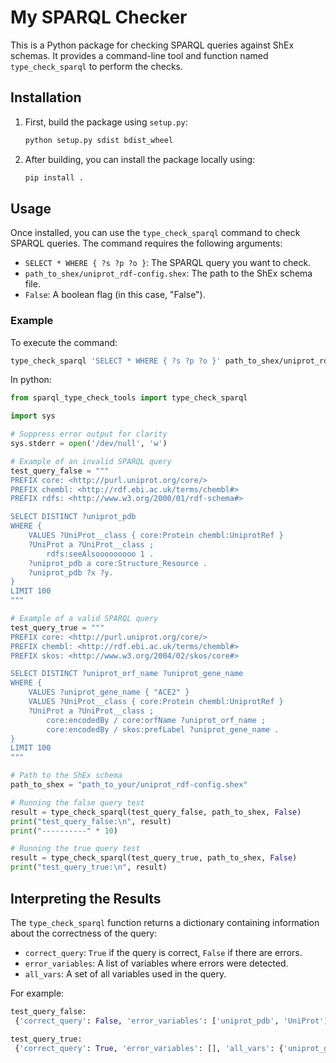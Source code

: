 # My SPARQL Checker

This is a Python package for checking SPARQL queries against ShEx schemas. It provides a command-line tool and function named `type_check_sparql` to perform the checks.



## Installation

1. First, build the package using `setup.py`:

    ```bash
    python setup.py sdist bdist_wheel
    ```

2. After building, you can install the package locally using:

    ```bash
    pip install .
    ```

## Usage

Once installed, you can use the `type_check_sparql` command to check SPARQL queries. The command requires the following arguments:

- `SELECT * WHERE { ?s ?p ?o }`: The SPARQL query you want to check.
- `path_to_shex/uniprot_rdf-config.shex`: The path to the ShEx schema file.
- `False`: A boolean flag (in this case, "False").

### Example

To execute the command:

```bash
type_check_sparql 'SELECT * WHERE { ?s ?p ?o }' path_to_shex/uniprot_rdf-config.shex False
```

In python:

```Python
from sparql_type_check_tools import type_check_sparql

import sys

# Suppress error output for clarity
sys.stderr = open('/dev/null', 'w')

# Example of an invalid SPARQL query
test_query_false = """
PREFIX core: <http://purl.uniprot.org/core/>
PREFIX chembl: <http://rdf.ebi.ac.uk/terms/chembl#>
PREFIX rdfs: <http://www.w3.org/2000/01/rdf-schema#>

SELECT DISTINCT ?uniprot_pdb 
WHERE {
    VALUES ?UniProt__class { core:Protein chembl:UniprotRef }
    ?UniProt a ?UniProt__class ;
        rdfs:seeAlsooooooooo 1 .
    ?uniprot_pdb a core:Structure_Resource .
    ?uniprot_pdb ?x ?y.
}
LIMIT 100
"""

# Example of a valid SPARQL query
test_query_true = """
PREFIX core: <http://purl.uniprot.org/core/>
PREFIX chembl: <http://rdf.ebi.ac.uk/terms/chembl#>
PREFIX skos: <http://www.w3.org/2004/02/skos/core#>

SELECT DISTINCT ?uniprot_orf_name ?uniprot_gene_name
WHERE {
    VALUES ?uniprot_gene_name { "ACE2" }
    VALUES ?UniProt__class { core:Protein chembl:UniprotRef }
    ?UniProt a ?UniProt__class ;
        core:encodedBy / core:orfName ?uniprot_orf_name ;
        core:encodedBy / skos:prefLabel ?uniprot_gene_name .
}
LIMIT 100
"""

# Path to the ShEx schema
path_to_shex = "path_to_your/uniprot_rdf-config.shex"

# Running the false query test
result = type_check_sparql(test_query_false, path_to_shex, False)
print("test_query_false:\n", result)
print("----------" * 10)

# Running the true query test
result = type_check_sparql(test_query_true, path_to_shex, False)
print("test_query_true:\n", result)
```

## Interpreting the Results

The `type_check_sparql` function returns a dictionary containing information about the correctness of the query:

* `correct_query`: `True` if the query is correct, `False` if there are errors.
* `error_variables`: A list of variables where errors were detected.
* `all_vars`: A set of all variables used in the query.

For example:

```python
test_query_false:
 {'correct_query': False, 'error_variables': ['uniprot_pdb', 'UniProt'], 'all_vars': {'y', 'uniprot_pdb', 'UniProt', 'x', 'UniProt__class'}}

test_query_true:
 {'correct_query': True, 'error_variables': [], 'all_vars': {'uniprot_gene_name', 'UniProt', 'uniprot_orf_name', 'UniProt__class'}}